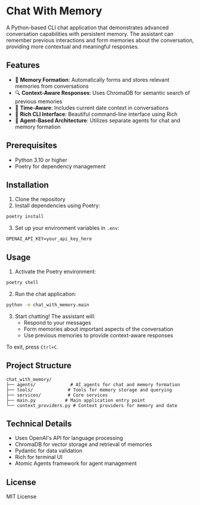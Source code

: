# Chat With Memory

A Python-based CLI chat application that demonstrates advanced conversation capabilities with persistent memory. The assistant can remember previous interactions and form memories about the conversation, providing more contextual and meaningful responses.

## Features

- 🧠 **Memory Formation**: Automatically forms and stores relevant memories from conversations
- 🔍 **Context-Aware Responses**: Uses ChromaDB for semantic search of previous memories
- 📅 **Time-Aware**: Includes current date context in conversations
- 💬 **Rich CLI Interface**: Beautiful command-line interface using Rich
- 🤖 **Agent-Based Architecture**: Utilizes separate agents for chat and memory formation

## Prerequisites

- Python 3.10 or higher
- Poetry for dependency management

## Installation

1. Clone the repository
2. Install dependencies using Poetry:

```bash
poetry install
```

3. Set up your environment variables in `.env`:

```
OPENAI_API_KEY=your_api_key_here
```

## Usage

1. Activate the Poetry environment:

```bash
poetry shell
```

2. Run the chat application:

```bash
python -m chat_with_memory.main
```

3. Start chatting! The assistant will:
   - Respond to your messages
   - Form memories about important aspects of the conversation
   - Use previous memories to provide context-aware responses

To exit, press `Ctrl+C`.

## Project Structure

```
chat_with_memory/
├── agents/             # AI agents for chat and memory formation
├── tools/             # Tools for memory storage and querying
├── services/          # Core services
├── main.py           # Main application entry point
└── context_providers.py # Context providers for memory and date
```

## Technical Details

- Uses OpenAI's API for language processing
- ChromaDB for vector storage and retrieval of memories
- Pydantic for data validation
- Rich for terminal UI
- Atomic Agents framework for agent management

## License

MIT License

